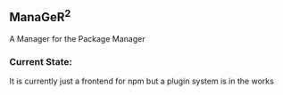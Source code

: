 ## ManaGeR<sup>2</sup>
A Manager for the Package Manager

### Current State:
It is currently just a frontend for npm but a plugin system is in the works
